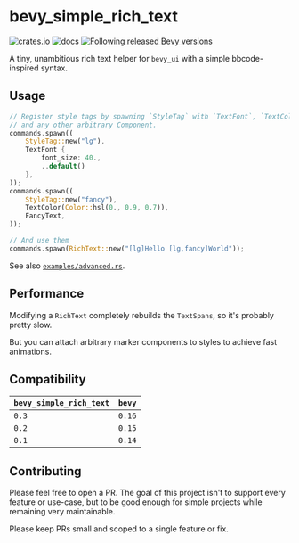 # bevy_simple_rich_text

[![crates.io](https://img.shields.io/crates/v/bevy_simple_rich_text.svg)](https://crates.io/crates/bevy_simple_rich_text)
[![docs](https://docs.rs/bevy_simple_rich_text/badge.svg)](https://docs.rs/bevy_simple_rich_text)
[![Following released Bevy versions](https://img.shields.io/badge/Bevy%20tracking-released%20version-lightblue)](https://bevyengine.org/learn/book/plugin-development/#main-branch-tracking)

A tiny, unambitious rich text helper for `bevy_ui` with a simple bbcode-inspired syntax.

## Usage

```rust
// Register style tags by spawning `StyleTag` with `TextFont`, `TextColor`,
// and any other arbitrary Component.
commands.spawn((
    StyleTag::new("lg"),
    TextFont {
        font_size: 40.,
        ..default()
    },
));
commands.spawn((
    StyleTag::new("fancy"),
    TextColor(Color::hsl(0., 0.9, 0.7)),
    FancyText,
));

// And use them
commands.spawn(RichText::new("[lg]Hello [lg,fancy]World"));
```

See also [`examples/advanced.rs`](./examples/advanced.rs).

## Performance

Modifying a `RichText` completely rebuilds the `TextSpans`, so it's probably pretty slow.

But you can attach arbitrary marker components to styles to achieve fast animations.

## Compatibility

| `bevy_simple_rich_text`  | `bevy` |
| :--                      | :--    |
| `0.3`                    | `0.16` |
| `0.2`                    | `0.15` |
| `0.1`                    | `0.14` |

## Contributing

Please feel free to open a PR. The goal of this project isn't to support every feature or use-case, but to be good enough for simple projects while remaining very maintainable.

Please keep PRs small and scoped to a single feature or fix.
